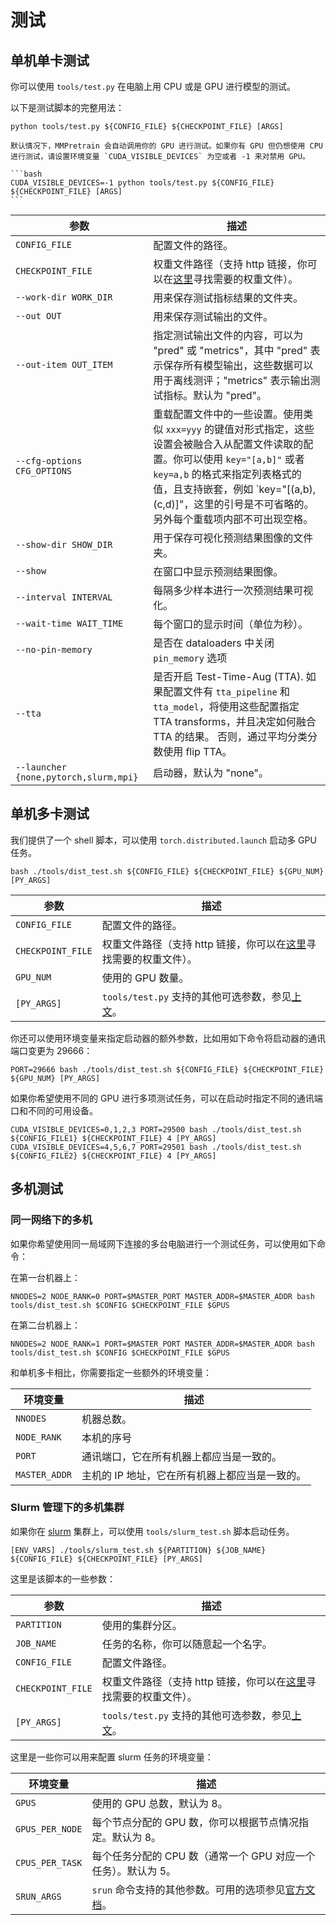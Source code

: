 # 测试

## 单机单卡测试

你可以使用 `tools/test.py` 在电脑上用 CPU 或是 GPU 进行模型的测试。

以下是测试脚本的完整用法：

```shell
python tools/test.py ${CONFIG_FILE} ${CHECKPOINT_FILE} [ARGS]
```

````{note}
默认情况下，MMPretrain 会自动调用你的 GPU 进行测试。如果你有 GPU 但仍想使用 CPU 进行测试，请设置环境变量 `CUDA_VISIBLE_DEVICES` 为空或者 -1 来对禁用 GPU。

```bash
CUDA_VISIBLE_DEVICES=-1 python tools/test.py ${CONFIG_FILE} ${CHECKPOINT_FILE} [ARGS]
```
````

| 参数                                  | 描述                                                                                                                                                                                                                                                                      |
| ------------------------------------- | ------------------------------------------------------------------------------------------------------------------------------------------------------------------------------------------------------------------------------------------------------------------------- |
| `CONFIG_FILE`                         | 配置文件的路径。                                                                                                                                                                                                                                                          |
| `CHECKPOINT_FILE`                     | 权重文件路径（支持 http 链接，你可以在[这里](https://mmpretrain.readthedocs.io/en/main/modelzoo_statistics.html)寻找需要的权重文件）。                                                                                                                                    |
| `--work-dir WORK_DIR`                 | 用来保存测试指标结果的文件夹。                                                                                                                                                                                                                                            |
| `--out OUT`                           | 用来保存测试输出的文件。                                                                                                                                                                                                                                                  |
| `--out-item OUT_ITEM`                 | 指定测试输出文件的内容，可以为 "pred" 或 "metrics"，其中 "pred" 表示保存所有模型输出，这些数据可以用于离线测评；"metrics" 表示输出测试指标。默认为 "pred"。                                                                                                               |
| `--cfg-options CFG_OPTIONS`           | 重载配置文件中的一些设置。使用类似 `xxx=yyy` 的键值对形式指定，这些设置会被融合入从配置文件读取的配置。你可以使用 `key="[a,b]"` 或者 `key=a,b` 的格式来指定列表格式的值，且支持嵌套，例如 \`key="[(a,b),(c,d)]"，这里的引号是不可省略的。另外每个重载项内部不可出现空格。 |
| `--show-dir SHOW_DIR`                 | 用于保存可视化预测结果图像的文件夹。                                                                                                                                                                                                                                      |
| `--show`                              | 在窗口中显示预测结果图像。                                                                                                                                                                                                                                                |
| `--interval INTERVAL`                 | 每隔多少样本进行一次预测结果可视化。                                                                                                                                                                                                                                      |
| `--wait-time WAIT_TIME`               | 每个窗口的显示时间（单位为秒）。                                                                                                                                                                                                                                          |
| `--no-pin-memory`                     | 是否在 dataloaders 中关闭 `pin_memory` 选项                                                                                                                                                                                                                               |
| `--tta`                               | 是否开启 Test-Time-Aug (TTA). 如果配置文件有 `tta_pipeline` 和 `tta_model`，将使用这些配置指定 TTA transforms，并且决定如何融合 TTA 的结果。 否则，通过平均分类分数使用 flip TTA。                                                                                        |
| `--launcher {none,pytorch,slurm,mpi}` | 启动器，默认为 "none"。                                                                                                                                                                                                                                                   |

## 单机多卡测试

我们提供了一个 shell 脚本，可以使用 `torch.distributed.launch` 启动多 GPU 任务。

```shell
bash ./tools/dist_test.sh ${CONFIG_FILE} ${CHECKPOINT_FILE} ${GPU_NUM} [PY_ARGS]
```

| 参数              | 描述                                                                                                                                   |
| ----------------- | -------------------------------------------------------------------------------------------------------------------------------------- |
| `CONFIG_FILE`     | 配置文件的路径。                                                                                                                       |
| `CHECKPOINT_FILE` | 权重文件路径（支持 http 链接，你可以在[这里](https://mmpretrain.readthedocs.io/en/main/modelzoo_statistics.html)寻找需要的权重文件）。 |
| `GPU_NUM`         | 使用的 GPU 数量。                                                                                                                      |
| `[PY_ARGS]`       | `tools/test.py` 支持的其他可选参数，参见[上文](#单机单卡测试)。                                                                        |

你还可以使用环境变量来指定启动器的额外参数，比如用如下命令将启动器的通讯端口变更为 29666：

```shell
PORT=29666 bash ./tools/dist_test.sh ${CONFIG_FILE} ${CHECKPOINT_FILE} ${GPU_NUM} [PY_ARGS]
```

如果你希望使用不同的 GPU 进行多项测试任务，可以在启动时指定不同的通讯端口和不同的可用设备。

```shell
CUDA_VISIBLE_DEVICES=0,1,2,3 PORT=29500 bash ./tools/dist_test.sh ${CONFIG_FILE1} ${CHECKPOINT_FILE} 4 [PY_ARGS]
CUDA_VISIBLE_DEVICES=4,5,6,7 PORT=29501 bash ./tools/dist_test.sh ${CONFIG_FILE2} ${CHECKPOINT_FILE} 4 [PY_ARGS]
```

## 多机测试

### 同一网络下的多机

如果你希望使用同一局域网下连接的多台电脑进行一个测试任务，可以使用如下命令：

在第一台机器上：

```shell
NNODES=2 NODE_RANK=0 PORT=$MASTER_PORT MASTER_ADDR=$MASTER_ADDR bash tools/dist_test.sh $CONFIG $CHECKPOINT_FILE $GPUS
```

在第二台机器上：

```shell
NNODES=2 NODE_RANK=1 PORT=$MASTER_PORT MASTER_ADDR=$MASTER_ADDR bash tools/dist_test.sh $CONFIG $CHECKPOINT_FILE $GPUS
```

和单机多卡相比，你需要指定一些额外的环境变量：

| 环境变量      | 描述                                           |
| ------------- | ---------------------------------------------- |
| `NNODES`      | 机器总数。                                     |
| `NODE_RANK`   | 本机的序号                                     |
| `PORT`        | 通讯端口，它在所有机器上都应当是一致的。       |
| `MASTER_ADDR` | 主机的 IP 地址，它在所有机器上都应当是一致的。 |

### Slurm 管理下的多机集群

如果你在 [slurm](https://slurm.schedmd.com/) 集群上，可以使用 `tools/slurm_test.sh` 脚本启动任务。

```shell
[ENV_VARS] ./tools/slurm_test.sh ${PARTITION} ${JOB_NAME} ${CONFIG_FILE} ${CHECKPOINT_FILE} [PY_ARGS]
```

这里是该脚本的一些参数：

| 参数              | 描述                                                                                                                                   |
| ----------------- | -------------------------------------------------------------------------------------------------------------------------------------- |
| `PARTITION`       | 使用的集群分区。                                                                                                                       |
| `JOB_NAME`        | 任务的名称，你可以随意起一个名字。                                                                                                     |
| `CONFIG_FILE`     | 配置文件路径。                                                                                                                         |
| `CHECKPOINT_FILE` | 权重文件路径（支持 http 链接，你可以在[这里](https://mmpretrain.readthedocs.io/en/main/modelzoo_statistics.html)寻找需要的权重文件）。 |
| `[PY_ARGS]`       | `tools/test.py` 支持的其他可选参数，参见[上文](#单机单卡测试)。                                                                        |

这里是一些你可以用来配置 slurm 任务的环境变量：

| 环境变量        | 描述                                                                                       |
| --------------- | ------------------------------------------------------------------------------------------ |
| `GPUS`          | 使用的 GPU 总数，默认为 8。                                                                |
| `GPUS_PER_NODE` | 每个节点分配的 GPU 数，你可以根据节点情况指定。默认为 8。                                  |
| `CPUS_PER_TASK` | 每个任务分配的 CPU 数（通常一个 GPU 对应一个任务）。默认为 5。                             |
| `SRUN_ARGS`     | `srun` 命令支持的其他参数。可用的选项参见[官方文档](https://slurm.schedmd.com/srun.html)。 |
